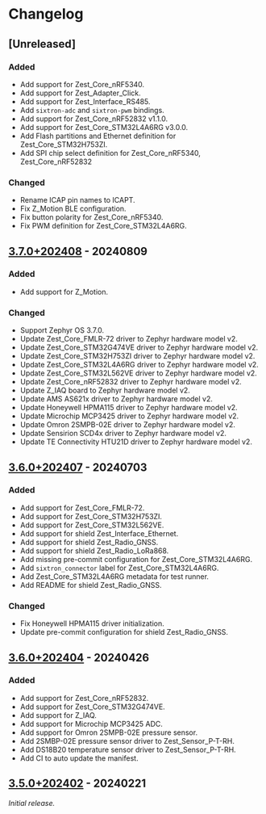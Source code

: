 # Changelog

## [Unreleased]

### Added

- Add support for Zest_Core_nRF5340.
- Add support for Zest_Adapter_Click.
- Add support for Zest_Interface_RS485.
- Add `sixtron-adc` and `sixtron-pwm` bindings.
- Add support for Zest_Core_nRF52832 v1.1.0.
- Add support for Zest_Core_STM32L4A6RG v3.0.0.
- Add Flash partitions and Ethernet definition for Zest_Core_STM32H753ZI.
- Add SPI chip select definition for Zest_Core_nRF5340, Zest_Core_nRF52832

### Changed

- Rename ICAP pin names to ICAPT.
- Fix Z_Motion BLE configuration.
- Fix button polarity for Zest_Core_nRF5340.
- Fix PWM definition for Zest_Core_STM32L4A6RG.

## [3.7.0+202408] - 20240809

### Added

- Add support for Z_Motion.

### Changed

- Support Zephyr OS 3.7.0.
- Update Zest_Core_FMLR-72 driver to Zephyr hardware model v2.
- Update Zest_Core_STM32G474VE driver to Zephyr hardware model v2.
- Update Zest_Core_STM32H753ZI driver to Zephyr hardware model v2.
- Update Zest_Core_STM32L4A6RG driver to Zephyr hardware model v2.
- Update Zest_Core_STM32L562VE driver to Zephyr hardware model v2.
- Update Zest_Core_nRF52832 driver to Zephyr hardware model v2.
- Update Z_IAQ board to Zephyr hardware model v2.
- Update AMS AS621x driver to Zephyr hardware model v2.
- Update Honeywell HPMA115 driver to Zephyr hardware model v2.
- Update Microchip MCP3425 driver to Zephyr hardware model v2.
- Update Omron 2SMPB-02E driver to Zephyr hardware model v2.
- Update Sensirion SCD4x driver to Zephyr hardware model v2.
- Update TE Connectivity HTU21D driver to Zephyr hardware model v2.

## [3.6.0+202407] - 20240703

### Added

- Add support for Zest_Core_FMLR-72.
- Add support for Zest_Core_STM32H753ZI.
- Add support for Zest_Core_STM32L562VE.
- Add support for shield Zest_Interface_Ethernet.
- Add support for shield Zest_Radio_GNSS.
- Add support for shield Zest_Radio_LoRa868.
- Add missing pre-commit configuration for Zest_Core_STM32L4A6RG.
- Add `sixtron_connector` label for Zest_Core_STM32L4A6RG.
- Add Zest_Core_STM32L4A6RG metadata for test runner.
- Add README for shield Zest_Radio_GNSS.

### Changed

- Fix Honeywell HPMA115 driver initialization.
- Update pre-commit configuration for shield Zest_Radio_GNSS.

## [3.6.0+202404] - 20240426

### Added

- Add support for Zest_Core_nRF52832.
- Add support for Zest_Core_STM32G474VE.
- Add support for Z_IAQ.
- Add support for Microchip MCP3425 ADC.
- Add support for Omron 2SMPB-02E pressure sensor.
- Add 2SMBP-02E pressure sensor driver to Zest_Sensor_P-T-RH.
- Add DS18B20 temperature sensor driver to Zest_Sensor_P-T-RH.
- Add CI to auto update the manifest.

## [3.5.0+202402] - 20240221

_Initial release._

[3.5.0+202402]: https://github.com/catie-aq/zephyr_6tron-manifest/releases/tag/v3.5.0+202402
[3.6.0+202404]: https://github.com/catie-aq/zephyr_6tron-manifest/releases/tag/v3.6.0+202404
[3.6.0+202407]: https://github.com/catie-aq/zephyr_6tron-manifest/releases/tag/v3.6.0+202407
[3.7.0+202408]: https://github.com/catie-aq/zephyr_6tron-manifest/releases/tag/v3.7.0+202408
